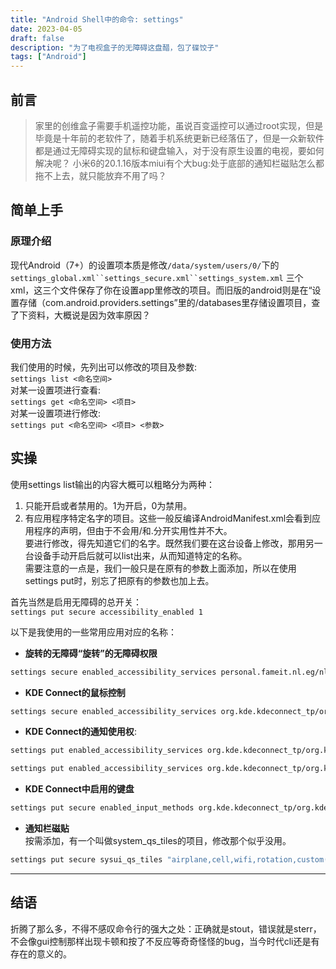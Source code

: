 ```yaml
---
title: "Android Shell中的命令: settings"
date: 2023-04-05
draft: false
description: "为了电视盒子的无障碍这盘醋，包了碟饺子"
tags: ["Android"]
---
```


## 前言

> 家里的创维盒子需要手机遥控功能，虽说百变遥控可以通过root实现，但是毕竟是十年前的老软件了，随着手机系统更新已经落伍了，但是一众新软件都是通过无障碍实现的鼠标和键盘输入，对于没有原生设置的电视，要如何解决呢？
> 小米6的20.1.16版本miui有个大bug:处于底部的通知栏磁贴怎么都拖不上去，就只能放弃不用了吗？  

## 简单上手

### 原理介绍

现代Android（7+）的设置项本质是修改`/data/system/users/0/`下的  `settings_global.xml``settings_secure.xml``settings_system.xml`
三个xml，这三个文件保存了你在设置app里修改的项目。而旧版的android则是在“设置存储（com.android.providers.settings”里的/databases里存储设置项目，查了下资料，大概说是因为效率原因？  

### 使用方法

我们使用的时候，先列出可以修改的项目及参数:  
`settings list <命名空间>`  
对某一设置项进行查看:  
`settings get <命名空间> <项目>`  
对某一设置项进行修改:  
`settings put <命名空间> <项目> <参数>`  

## 实操

使用settings list输出的内容大概可以粗略分为两种：  

1. 只能开启或者禁用的。1为开启，0为禁用。
2. 有应用程序特定名字的项目。这些一般反编译AndroidManifest.xml会看到应用程序的声明，但由于不会用/和.分开实用性并不大。  
要进行修改，得先知道它们的名字。既然我们要在这台设备上修改，那用另一台设备手动开启后就可以list出来，从而知道特定的名称。  
需要注意的一点是，我们一般只是在原有的参数上面添加，所以在使用settings put时，别忘了把原有的参数也加上去。  

首先当然是启用无障碍的总开关：  
`settings put secure accessibility_enabled 1`  

以下是我使用的一些常用应用对应的名称：

- **旋转的无障碍“旋转”的无障碍权限**  

```bash
settings secure enabled_accessibility_services personal.fameit.nl.eg/nl.fameit.rotate.RotateAccessibilityService
```

- **KDE Connect的鼠标控制**  

```bash
settings secure enabled_accessibility_services org.kde.kdeconnect_tp/org.kde.kdeconnect.Plugins.MouseReceiverPlugin.MouseReceiverService
```

- **KDE Connect的通知使用权**:  

```bash
settings put enabled_accessibility_services org.kde.kdeconnect_tp/org.kde.kdeconnect.Plugins.NotificationsPlugin.NotificationReceiver
```

```bash
settings put enabled_accessibility_services org.kde.kdeconnect_tp/org.kde.kdeconnect.Plugins.NotificationsPlugin.NotificationReceiver
```

- **KDE Connect中启用的键盘**  

```bash
settings put secure enabled_input_methods org.kde.kdeconnect_tp/org.kde.kdeconnect.Plugins.RemoteKeyboardPlugin.RemoteKeyboardService
```
- **通知栏磁贴**  
按需添加，有一个叫做system_qs_tiles的项目，修改那个似乎没用。  

```bash
settings put secure sysui_qs_tiles "airplane,cell,wifi,rotation,custom(com.v2ray.ang/.service.QSTileService),batterysaver,hotspot,mute,nfc,custom(net.dinglisch.android.taskerm/.QSTileService0),gps,edit "  
```

---

## 结语

折腾了那么多，不得不感叹命令行的强大之处：正确就是stout，错误就是sterr，不会像gui控制那样出现卡顿和按了不反应等奇奇怪怪的bug，当今时代cli还是有存在的意义的。
